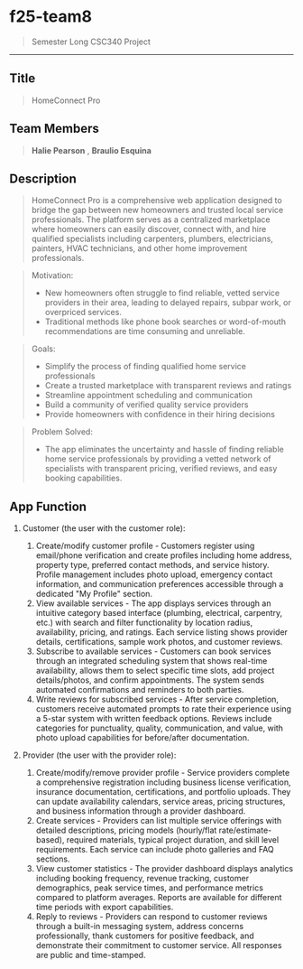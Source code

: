 # f25-team8
>Semester Long CSC340 Project
--------------------------------------------------------------------------
## Title
> HomeConnect Pro

## Team Members
> **Halie Pearson**
  , **Braulio Esquina**

## Description

> HomeConnect Pro is a comprehensive web application designed to bridge the gap between new homeowners and trusted local service professionals. The platform serves as a centralized marketplace where homeowners can easily discover, connect with, and hire qualified specialists including carpenters, plumbers, electricians, painters, HVAC technicians, and other home improvement professionals.

>Motivation: 
>- New homeowners often struggle to find reliable, vetted service providers in their area, leading to delayed repairs, subpar work, or overpriced services. 
>- Traditional 
methods like phone book searches or word-of-mouth recommendations are time consuming and unreliable. 

>Goals:
>- Simplify the process of finding qualified home service professionals 
>- Create a trusted marketplace with transparent reviews and ratings 
>- Streamline appointment scheduling and communication 
>- Build a community of verified quality service providers 
>- Provide homeowners with confidence in their hiring decisions

>Problem Solved: 
>- The app eliminates the uncertainty and hassle of finding reliable home service professionals by providing a vetted network of specialists with transparent pricing, 
verified reviews, and easy booking capabilities. 

## App Function
1. Customer (the user with the customer role):

     1. Create/modify customer profile - Customers register using email/phone verification and create profiles including home address, property type, preferred contact methods, and service history. Profile management includes photo upload, emergency contact information, and communication preferences accessible through a dedicated "My Profile" section. 
     2. View available services - The app displays services through an intuitive category based interface (plumbing, electrical, carpentry, etc.) with search and filter functionality by location radius, availability, pricing, and ratings. Each service listing shows provider details, certifications, sample work photos, and customer reviews. 
     3. Subscribe to available services - Customers can book services through an integrated scheduling system that shows real-time availability, allows them to  select specific time slots, add project details/photos, and confirm appointments. The system sends automated confirmations and reminders to both parties. 
     4. Write reviews for subscribed services - After service completion, customers receive automated prompts to rate their experience using a 5-star system with written feedback options. Reviews include categories for punctuality, quality, communication, and value, with photo upload capabilities for before/after documentation. 

2. Provider (the user with the provider role): 

     1. Create/modify/remove provider profile - Service providers complete a comprehensive registration including business license verification, insurance documentation, certifications, and portfolio uploads. They can update availability calendars, service areas, pricing structures, and business information through a provider dashboard. 
     2. Create services - Providers can list multiple service offerings with detailed descriptions, pricing models (hourly/flat rate/estimate-based), required materials, typical project duration, and skill level requirements. Each service can include photo galleries and FAQ sections. 
     3. View customer statistics - The provider dashboard displays analytics including booking frequency, revenue tracking, customer demographics, peak service times, and performance metrics compared to platform averages. Reports are available for different time periods with export capabilities. 
     4. Reply to reviews - Providers can respond to customer reviews through a built-in messaging system, address concerns professionally, thank customers for positive feedback, and demonstrate their commitment to customer service. All responses are public and time-stamped. 
